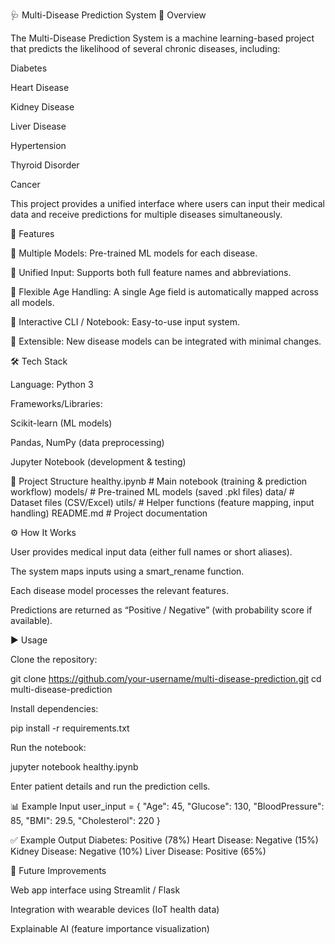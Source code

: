 🩺 Multi-Disease Prediction System
📌 Overview

The Multi-Disease Prediction System is a machine learning-based project that predicts the likelihood of several chronic diseases, including:

Diabetes

Heart Disease

Kidney Disease

Liver Disease

Hypertension

Thyroid Disorder

Cancer

This project provides a unified interface where users can input their medical data and receive predictions for multiple diseases simultaneously.

🚀 Features

🔹 Multiple Models: Pre-trained ML models for each disease.

🔹 Unified Input: Supports both full feature names and abbreviations.

🔹 Flexible Age Handling: A single Age field is automatically mapped across all models.

🔹 Interactive CLI / Notebook: Easy-to-use input system.

🔹 Extensible: New disease models can be integrated with minimal changes.

🛠️ Tech Stack

Language: Python 3

Frameworks/Libraries:

Scikit-learn (ML models)

Pandas, NumPy (data preprocessing)

Jupyter Notebook (development & testing)

📂 Project Structure
healthy.ipynb        # Main notebook (training & prediction workflow)
models/              # Pre-trained ML models (saved .pkl files)
data/                # Dataset files (CSV/Excel)
utils/               # Helper functions (feature mapping, input handling)
README.md            # Project documentation

⚙️ How It Works

User provides medical input data (either full names or short aliases).

The system maps inputs using a smart_rename function.

Each disease model processes the relevant features.

Predictions are returned as “Positive / Negative” (with probability score if available).

▶️ Usage

Clone the repository:

git clone https://github.com/your-username/multi-disease-prediction.git
cd multi-disease-prediction


Install dependencies:

pip install -r requirements.txt


Run the notebook:

jupyter notebook healthy.ipynb


Enter patient details and run the prediction cells.

📊 Example Input
user_input = {
    "Age": 45,
    "Glucose": 130,
    "BloodPressure": 85,
    "BMI": 29.5,
    "Cholesterol": 220
}

✅ Example Output
Diabetes: Positive (78%)
Heart Disease: Negative (15%)
Kidney Disease: Negative (10%)
Liver Disease: Positive (65%)

🔮 Future Improvements

Web app interface using Streamlit / Flask

Integration with wearable devices (IoT health data)

Explainable AI (feature importance visualization)
